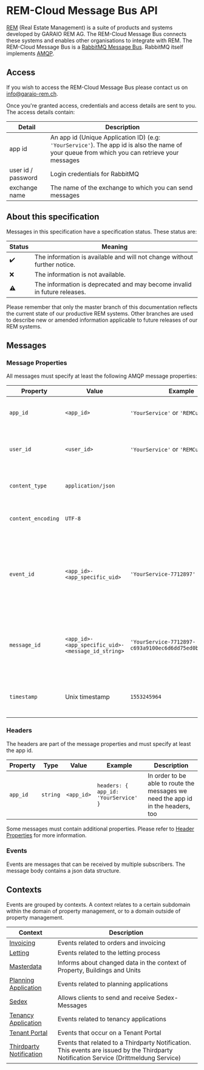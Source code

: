 ﻿# REM-Cloud Message Bus API

[REM](https://www.garaio-rem.ch/) (Real Estate Management) is a suite of products and systems developed by GARAIO REM AG. The REM-Cloud Message Bus connects
these systems and enables other organisations to integrate with REM. The REM-Cloud Message Bus is a [RabbitMQ Message Bus](https://www.rabbitmq.com/).
RabbitMQ itself implements [AMQP](https://www.amqp.org/).

## Access

If you wish to access the REM-Cloud Message Bus please contact us on [info@garaio-rem.ch](mailto:info@garaio-rem.ch).

Once you're granted access, credentials and access details are sent to you. The access details contain:

Detail | Description
---|---
app id | An app id (Unique Application ID) (e.g: `'YourService'`). The app id is also the name of your queue from which you can retrieve your messages
user id / password | Login  credentials for RabbitMQ
exchange name | The name of the exchange to which you can send messages

## About this specification

Messages in this specification have a specification status. These status are:

Status | Meaning
---|---
:heavy_check_mark:| The information is available and will not change without further notice. |
:x:| The information is not available. |
:warning:| The information is deprecated and may become invalid in future releases. |

Please remember that only the master branch of this documentation reflects the current state of our productive REM systems.
Other branches are used to describe new or amended information applicable to future releases of our REM systems.

## Messages

### Message Properties

All messages must specify at least the following AMQP message properties:

Property | Value | Example | Description
---|---|---|---
`app_id`| `<app_id>` | `'YourService'` or `'REMCustomerA'`  | Uniquely identifies the sender of a message
`user_id`| `<user_id>` | `'YourService'` or `'REMCustomerA'` | Uniquely identifies the authenticated RabbitMQ user
`content_type`| `application/json `|| The content type must always be JSON |
`content_encoding` | `UTF-8` || The message encoding must always be UTF-8 |
`event_id` | `<app_id>-<app_specific_uid>`| `'YourService-7712897'` | Uniquely identifies the event that _caused_ this message. The app specific uid is an alphanumeric, app wide unique key
`message_id` | `<app_id>-<app_specific_uid>-<message_id_string>`| `'YourService-7712897-c693a9100ec6d6dd75ed0b8e631286f4'` | Uniquely identifies a message. The app specific uid is an alphanumeric, app wide unique key
`timestamp` | Unix timestamp | `1553245964` | A timestamp to indicate when the message was created

### Headers

The headers are part of the message properties and must specify at least the app id.

Property | Type | Value | Example | Description
---|---|---|---|---
`app_id` | `string` | `<app_id>` | `headers: { app_id: 'YourService' }`  | In order to be able to route the messages we need the app id in the headers, too

Some messages must contain additional properties. Please refer to [Header Properties](/header_properties.md) for more information.

### Events

Events are messages that can be received by multiple subscribers. The message body contains a json data structure.

## Contexts

Events are grouped by contexts. A context relates to a certain subdomain within the domain of property management,
or to a domain outside of property management.

Context | Description
---|---
[Invoicing](invoicing_context.md)| Events related to orders and invoicing
[Letting](letting_context.md)| Events related to the letting process
[Masterdata](masterdata_context.md)| Informs about changed data in the context of Property, Buildings and Units
[Planning Application](planning_application.md)| Events related to planning applications
[Sedex](sedex.md) | Allows clients to send and receive Sedex-Messages
[Tenancy Application](tenancy_application_context.md)| Events related to tenancy applications
[Tenant Portal](tenant_portal.md)| Events that occur on a Tenant Portal
[Thirdparty Notification](thirdparty_notification.md) | Events that related to a Thirdparty Notification. This events are issued by the Thirdparty Notification Service (Drittmeldung Service)
